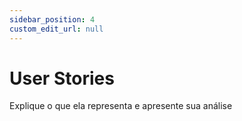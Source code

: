```yaml
---
sidebar_position: 4
custom_edit_url: null
---
```


# User Stories

Explique o que ela representa e apresente sua análise